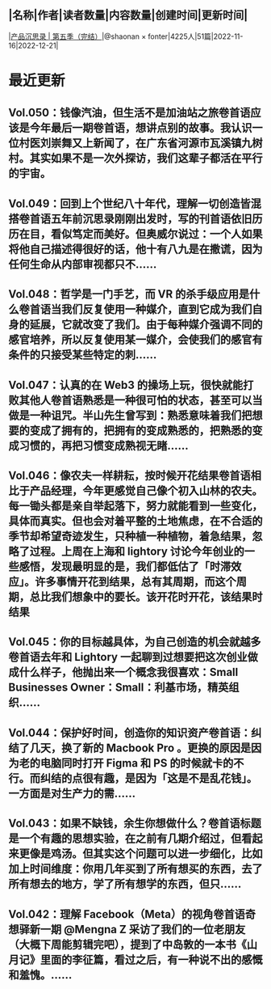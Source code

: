 |名称|作者|读者数量|内容数量|创建时间|更新时间|
---
|[产品沉思录 | 第五季（完结）](https://xiaobot.net/p/pmthinking2021?refer=0b133df9-27dc-423b-8101-639049001c13)|@shaonan × fonter|4225人|51篇|2022-11-16|2022-12-21|

# 最近更新
## Vol.050：钱像汽油，但生活不是加油站之旅卷首语应该是今年最后一期卷首语，想讲点别的故事。我认识一位村医刘崇舞又上新闻了，在广东省河源市瓦溪镇九树村。其实如果不是一次外探访，我们这辈子都活在平行的宇宙。
## Vol.049：回到上个世纪八十年代，理解一切创造皆混搭卷首语五年前沉思录刚刚出发时，写的刊首语依旧历历在目，看似笃定而美好。但奥威尔说过：一个人如果将他自己描述得很好的话，他十有八九是在撒谎，因为任何生命从内部审视都只不......
## Vol.048：哲学是一门手艺，而 VR 的杀手级应用是什么卷首语当我们反复使用一种媒介，直到它成为我们自身的延展，它就改变了我们。由于每种媒介强调不同的感官培养，所以反复使用某一媒介，会使我们的感官有条件的只接受某些特定的刺......
## Vol.047：认真的在 Web3 的操场上玩，很快就能打败其他人卷首语熟悉是一种很可怕的状态，甚至可以当做是一种诅咒。半山先生曾写到：熟悉意味着我们把想要的变成了拥有的，把拥有的变成熟悉的，把熟悉的变成习惯的，再把习惯变成熟视无睹......
## Vol.046：像农夫一样耕耘，按时候开花结果卷首语相比于产品经理，今年更感觉自己像个初入山林的农夫。每一锄头都是亲自举起落下，努力就能看到一些变化，具体而真实。但也会对着平整的土地焦虑，在不合适的季节却希望奇迹发生，只种植一种植物，着急结果，忽略了过程。上周在上海和 lightory 讨论今年创业的一些感悟，发现最明显的是，我们都低估了「时滞效应」。许多事情开花到结果，总有其周期，而这个周期，总比我们想象中的要长。该开花时开花，该结果时结果
## Vol.045：你的目标越具体，为自己创造的机会就越多卷首语去年和 Lightory 一起聊到过想要把这次创业做成什么样子，他抛出来一个概念我很喜欢：Small Businesses Owner：Small：利基市场，精英组织......
## Vol.044：保护好时间，创造你的知识资产卷首语：纠结了几天，换了新的 Macbook Pro 。更换的原因是因为老的电脑同时打开 Figma 和 PS 的时候就卡的不行。而纠结的点很有趣，是因为「这是不是乱花钱」。一方面是对生产力的需......
## Vol.043：如果不缺钱，余生你想做什么？卷首语标题是一个有趣的思想实验，在之前有几期介绍过，但看起来更像是鸡汤。但其实这个问题可以进一步细化，比如加上时间维度：你用几年买到了所有想买的东西，去了所有想去的地方，学了所有想学的东西，但只......
## Vol.042：理解 Facebook（Meta）的视角卷首语奇想驿新一期 @Mengna Z 采访了我们的一位老朋友（大概下周能剪辑完吧），提到了中岛敦的一本书《山月记》里面的李征篇，看过之后，有一种说不出的感慨和羞愧。......

